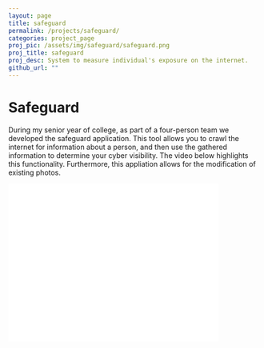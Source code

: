 ```yaml
---
layout: page
title: safeguard
permalink: /projects/safeguard/
categories: project_page
proj_pic: /assets/img/safeguard/safeguard.png
proj_title: safeguard
proj_desc: System to measure individual's exposure on the internet.
github_url: ""
---
```


<h1>Safeguard</h1>

During my senior year of college, as part of a four-person team we developed the safeguard application. This tool allows you to crawl the internet for information about a person, and then use the gathered information to determine your cyber visibility.  The video below highlights this functionality.  Furthermore, this appliation allows for the modification of existing photos. 

<iframe width="420" height="315" src="/assets/video/safeguard/safeguard.mp4" frameborder="0" allowfullscreen></iframe>
